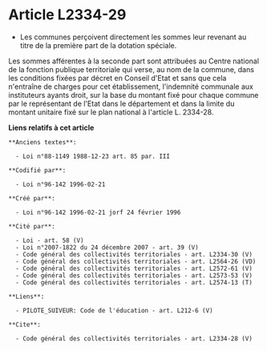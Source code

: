 # Article L2334-29

- Les communes perçoivent directement les sommes leur revenant au titre de la première part de la dotation spéciale.

Les sommes afférentes à la seconde part sont attribuées au Centre national de la fonction publique territoriale qui verse, au
nom de la commune, dans les conditions fixées par décret en Conseil d'Etat et sans que cela n'entraîne de charges pour cet
établissement, l'indemnité communale aux instituteurs ayants droit, sur la base du montant fixé pour chaque commune par le
représentant de l'Etat dans le département et dans la limite du montant unitaire fixé sur le plan national à l'article L.
2334-28.

**Liens relatifs à cet article**

	**Anciens textes**:

	  - Loi n°88-1149 1988-12-23 art. 85 par. III

	**Codifié par**:

	  - Loi n°96-142 1996-02-21

	**Créé par**:

	  - Loi n°96-142 1996-02-21 jorf 24 février 1996

	**Cité par**:

	  - Loi - art. 58 (V)
	  - Loi n°2007-1822 du 24 décembre 2007 - art. 39 (V)
	  - Code général des collectivités territoriales - art. L2334-30 (V)
	  - Code général des collectivités territoriales - art. L2564-26 (VD)
	  - Code général des collectivités territoriales - art. L2572-61 (V)
	  - Code général des collectivités territoriales - art. L2573-53 (V)
	  - Code général des collectivités territoriales - art. L2574-13 (T)

	**Liens**:

	  - PILOTE_SUIVEUR: Code de l'éducation - art. L212-6 (V)

	**Cite**:

	  - Code général des collectivités territoriales - art. L2334-28 (V)
